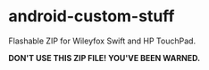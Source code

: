 # android-custom-stuff
Flashable ZIP for Wileyfox Swift and HP TouchPad.

**DON'T USE THIS ZIP FILE! YOU'VE BEEN WARNED.**
